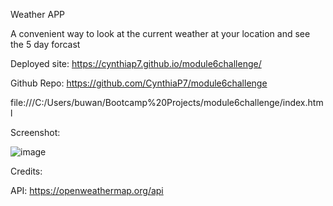 Weather APP

A convenient way to look at the current weather at your location and see the 5 day forcast

Deployed site: https://cynthiap7.github.io/module6challenge/

Github Repo: https://github.com/CynthiaP7/module6challenge

file:///C:/Users/buwan/Bootcamp%20Projects/module6challenge/index.html


Screenshot:

![image](https://github.com/CynthiaP7/module6challenge/assets/122586416/7c9decc4-fd0c-4ece-91bc-97d3508879e4)


Credits:

API: https://openweathermap.org/api
